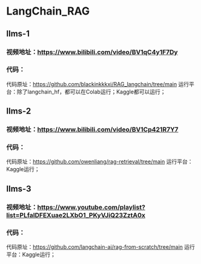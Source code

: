 # LangChain_RAG
## llms-1
### 视频地址：https://www.bilibili.com/video/BV1qC4y1F7Dy
### 代码：
  代码原址：https://github.com/blackinkkkxi/RAG_langchain/tree/main 
  运行平台：除了langchain_hf，都可以在Colab运行；Kaggle都可以运行；
## llms-2
### 视频地址：https://www.bilibili.com/video/BV1Cp421R7Y7
### 代码：
  代码原址：https://github.com/owenliang/rag-retrieval/tree/main
  运行平台：Kaggle运行；
## llms-3
### 视频地址：https://www.youtube.com/playlist?list=PLfaIDFEXuae2LXbO1_PKyVJiQ23ZztA0x
### 代码：
  代码原址：https://github.com/langchain-ai/rag-from-scratch/tree/main
  运行平台：Kaggle运行；
